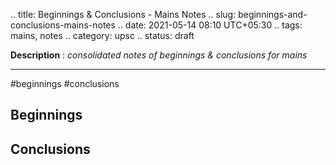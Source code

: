 .. title: Beginnings & Conclusions - Mains Notes
.. slug: beginnings-and-conclusions-mains-notes
.. date: 2021-05-14 08:10 UTC+05:30
.. tags: mains, notes
.. category: upsc
.. status: draft

**Description** : *consolidated notes of beginnings & conclusions for mains*

***
<!-- TEASER_END -->

#beginnings #conclusions 

## Beginnings

## Conclusions